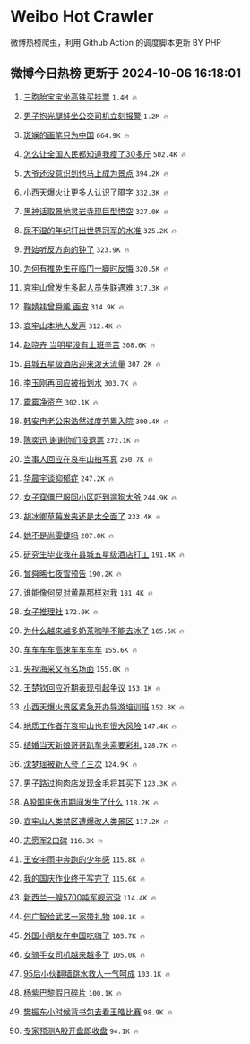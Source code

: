 # Weibo Hot Crawler 



微博热榜爬虫，利用 Github Action 的调度脚本更新 BY PHP 


## 微博今日热榜 更新于 2024-10-06 16:18:01 
1. [三胞胎宝宝坐高铁买挂票](https://s.weibo.com/weibo?q=%23%E4%B8%89%E8%83%9E%E8%83%8E%E5%AE%9D%E5%AE%9D%E5%9D%90%E9%AB%98%E9%93%81%E4%B9%B0%E6%8C%82%E7%A5%A8%23&t=31&band_rank=1&Refer=top) `1.4M 🔥` 

1. [男子抱光腿娃坐公交司机立刻报警](https://s.weibo.com/weibo?q=%23%E7%94%B7%E5%AD%90%E6%8A%B1%E5%85%89%E8%85%BF%E5%A8%83%E5%9D%90%E5%85%AC%E4%BA%A4%E5%8F%B8%E6%9C%BA%E7%AB%8B%E5%88%BB%E6%8A%A5%E8%AD%A6%23&t=31&band_rank=2&Refer=top) `1.2M 🔥` 

1. [斑斓的画笔只为中国](https://s.weibo.com/weibo?q=%23%E6%96%91%E6%96%93%E7%9A%84%E7%94%BB%E7%AC%94%E5%8F%AA%E4%B8%BA%E4%B8%AD%E5%9B%BD%23&t=31&band_rank=3&Refer=top) `664.9K 🔥` 

1. [怎么让全国人民都知道我瘦了30多斤](https://s.weibo.com/weibo?q=%23%E6%80%8E%E4%B9%88%E8%AE%A9%E5%85%A8%E5%9B%BD%E4%BA%BA%E6%B0%91%E9%83%BD%E7%9F%A5%E9%81%93%E6%88%91%E7%98%A6%E4%BA%8630%E5%A4%9A%E6%96%A4%23&t=31&band_rank=4&Refer=top) `502.4K 🔥` 

1. [大爷还没意识到他马上成为景点](https://s.weibo.com/weibo?q=%E5%A4%A7%E7%88%B7%E8%BF%98%E6%B2%A1%E6%84%8F%E8%AF%86%E5%88%B0%E4%BB%96%E9%A9%AC%E4%B8%8A%E6%88%90%E4%B8%BA%E6%99%AF%E7%82%B9&t=31&band_rank=5&Refer=top) `394.2K 🔥` 

1. [小西天爆火让更多人认识了隰字](https://s.weibo.com/weibo?q=%23%E5%B0%8F%E8%A5%BF%E5%A4%A9%E7%88%86%E7%81%AB%E8%AE%A9%E6%9B%B4%E5%A4%9A%E4%BA%BA%E8%AE%A4%E8%AF%86%E4%BA%86%E9%9A%B0%E5%AD%97%23&t=31&band_rank=6&Refer=top) `332.3K 🔥` 

1. [黑神话取景地灵岩寺现巨型悟空](https://s.weibo.com/weibo?q=%23%E9%BB%91%E7%A5%9E%E8%AF%9D%E5%8F%96%E6%99%AF%E5%9C%B0%E7%81%B5%E5%B2%A9%E5%AF%BA%E7%8E%B0%E5%B7%A8%E5%9E%8B%E6%82%9F%E7%A9%BA%23&t=31&band_rank=7&Refer=top) `327.0K 🔥` 

1. [尿不湿的年纪打出世界冠军的水准](https://s.weibo.com/weibo?q=%23%E5%B0%BF%E4%B8%8D%E6%B9%BF%E7%9A%84%E5%B9%B4%E7%BA%AA%E6%89%93%E5%87%BA%E4%B8%96%E7%95%8C%E5%86%A0%E5%86%9B%E7%9A%84%E6%B0%B4%E5%87%86%23&t=31&band_rank=8&Refer=top) `325.2K 🔥` 

1. [开始听反方向的钟了](https://s.weibo.com/weibo?q=%23%E5%BC%80%E5%A7%8B%E5%90%AC%E5%8F%8D%E6%96%B9%E5%90%91%E7%9A%84%E9%92%9F%E4%BA%86%23&t=31&band_rank=9&Refer=top) `323.9K 🔥` 

1. [为何有推免生在临门一脚时反悔](https://s.weibo.com/weibo?q=%23%E4%B8%BA%E4%BD%95%E6%9C%89%E6%8E%A8%E5%85%8D%E7%94%9F%E5%9C%A8%E4%B8%B4%E9%97%A8%E4%B8%80%E8%84%9A%E6%97%B6%E5%8F%8D%E6%82%94%23&t=31&band_rank=10&Refer=top) `320.5K 🔥` 

1. [哀牢山曾发生多起人员失联遇难](https://s.weibo.com/weibo?q=%23%E5%93%80%E7%89%A2%E5%B1%B1%E6%9B%BE%E5%8F%91%E7%94%9F%E5%A4%9A%E8%B5%B7%E4%BA%BA%E5%91%98%E5%A4%B1%E8%81%94%E9%81%87%E9%9A%BE%23&t=31&band_rank=11&Refer=top) `317.3K 🔥` 

1. [鞠婧祎曾舜晞 画皮](https://s.weibo.com/weibo?q=%E9%9E%A0%E5%A9%A7%E7%A5%8E%E6%9B%BE%E8%88%9C%E6%99%9E%20%E7%94%BB%E7%9A%AE&t=31&band_rank=12&Refer=top) `314.9K 🔥` 

1. [哀牢山本地人发声](https://s.weibo.com/weibo?q=%23%E5%93%80%E7%89%A2%E5%B1%B1%E6%9C%AC%E5%9C%B0%E4%BA%BA%E5%8F%91%E5%A3%B0%23&t=31&band_rank=13&Refer=top) `312.4K 🔥` 

1. [赵晓卉 当明星没有上班辛苦](https://s.weibo.com/weibo?q=%E8%B5%B5%E6%99%93%E5%8D%89%20%E5%BD%93%E6%98%8E%E6%98%9F%E6%B2%A1%E6%9C%89%E4%B8%8A%E7%8F%AD%E8%BE%9B%E8%8B%A6&t=31&band_rank=14&Refer=top) `308.6K 🔥` 

1. [县城五星级酒店迎来泼天流量](https://s.weibo.com/weibo?q=%23%E5%8E%BF%E5%9F%8E%E4%BA%94%E6%98%9F%E7%BA%A7%E9%85%92%E5%BA%97%E8%BF%8E%E6%9D%A5%E6%B3%BC%E5%A4%A9%E6%B5%81%E9%87%8F%23&t=31&band_rank=15&Refer=top) `307.2K 🔥` 

1. [李玉刚再回应被指划水](https://s.weibo.com/weibo?q=%23%E6%9D%8E%E7%8E%89%E5%88%9A%E5%86%8D%E5%9B%9E%E5%BA%94%E8%A2%AB%E6%8C%87%E5%88%92%E6%B0%B4%23&t=31&band_rank=16&Refer=top) `303.7K 🔥` 

1. [霉霉净资产](https://s.weibo.com/weibo?q=%23%E9%9C%89%E9%9C%89%E5%87%80%E8%B5%84%E4%BA%A7%23&t=31&band_rank=17&Refer=top) `302.1K 🔥` 

1. [韩安冉老公宋浩然过度劳累入院](https://s.weibo.com/weibo?q=%23%E9%9F%A9%E5%AE%89%E5%86%89%E8%80%81%E5%85%AC%E5%AE%8B%E6%B5%A9%E7%84%B6%E8%BF%87%E5%BA%A6%E5%8A%B3%E7%B4%AF%E5%85%A5%E9%99%A2%23&t=31&band_rank=18&Refer=top) `300.4K 🔥` 

1. [陈奕迅 谢谢你们没退票](https://s.weibo.com/weibo?q=%E9%99%88%E5%A5%95%E8%BF%85%20%E8%B0%A2%E8%B0%A2%E4%BD%A0%E4%BB%AC%E6%B2%A1%E9%80%80%E7%A5%A8&t=31&band_rank=19&Refer=top) `272.1K 🔥` 

1. [当事人回应在哀牢山拍写真](https://s.weibo.com/weibo?q=%23%E5%BD%93%E4%BA%8B%E4%BA%BA%E5%9B%9E%E5%BA%94%E5%9C%A8%E5%93%80%E7%89%A2%E5%B1%B1%E6%8B%8D%E5%86%99%E7%9C%9F%23&t=31&band_rank=20&Refer=top) `250.7K 🔥` 

1. [华晨宇谈抑郁症](https://s.weibo.com/weibo?q=%E5%8D%8E%E6%99%A8%E5%AE%87%E8%B0%88%E6%8A%91%E9%83%81%E7%97%87&t=31&band_rank=21&Refer=top) `247.2K 🔥` 

1. [女子穿僵尸服回小区吓到遛狗大爷](https://s.weibo.com/weibo?q=%23%E5%A5%B3%E5%AD%90%E7%A9%BF%E5%83%B5%E5%B0%B8%E6%9C%8D%E5%9B%9E%E5%B0%8F%E5%8C%BA%E5%90%93%E5%88%B0%E9%81%9B%E7%8B%97%E5%A4%A7%E7%88%B7%23&t=31&band_rank=22&Refer=top) `244.9K 🔥` 

1. [胡冰卿草莓发夹还是太全面了](https://s.weibo.com/weibo?q=%E8%83%A1%E5%86%B0%E5%8D%BF%E8%8D%89%E8%8E%93%E5%8F%91%E5%A4%B9%E8%BF%98%E6%98%AF%E5%A4%AA%E5%85%A8%E9%9D%A2%E4%BA%86&t=31&band_rank=23&Refer=top) `233.4K 🔥` 

1. [她不是尚雯婕吗](https://s.weibo.com/weibo?q=%E5%A5%B9%E4%B8%8D%E6%98%AF%E5%B0%9A%E9%9B%AF%E5%A9%95%E5%90%97&t=31&band_rank=24&Refer=top) `207.0K 🔥` 

1. [研究生毕业我在县城五星级酒店打工](https://s.weibo.com/weibo?q=%23%E7%A0%94%E7%A9%B6%E7%94%9F%E6%AF%95%E4%B8%9A%E6%88%91%E5%9C%A8%E5%8E%BF%E5%9F%8E%E4%BA%94%E6%98%9F%E7%BA%A7%E9%85%92%E5%BA%97%E6%89%93%E5%B7%A5%23&t=31&band_rank=25&Refer=top) `191.4K 🔥` 

1. [曾舜晞七夜雪预告](https://s.weibo.com/weibo?q=%E6%9B%BE%E8%88%9C%E6%99%9E%E4%B8%83%E5%A4%9C%E9%9B%AA%E9%A2%84%E5%91%8A&t=31&band_rank=26&Refer=top) `190.2K 🔥` 

1. [谁能像何炅对黄磊那样对我](https://s.weibo.com/weibo?q=%23%E8%B0%81%E8%83%BD%E5%83%8F%E4%BD%95%E7%82%85%E5%AF%B9%E9%BB%84%E7%A3%8A%E9%82%A3%E6%A0%B7%E5%AF%B9%E6%88%91%23&t=31&band_rank=27&Refer=top) `181.4K 🔥` 

1. [女子推理社](https://s.weibo.com/weibo?q=%E5%A5%B3%E5%AD%90%E6%8E%A8%E7%90%86%E7%A4%BE&t=31&band_rank=28&Refer=top) `172.0K 🔥` 

1. [为什么越来越多奶茶咖啡不能去冰了](https://s.weibo.com/weibo?q=%23%E4%B8%BA%E4%BB%80%E4%B9%88%E8%B6%8A%E6%9D%A5%E8%B6%8A%E5%A4%9A%E5%A5%B6%E8%8C%B6%E5%92%96%E5%95%A1%E4%B8%8D%E8%83%BD%E5%8E%BB%E5%86%B0%E4%BA%86%23&t=31&band_rank=29&Refer=top) `165.5K 🔥` 

1. [车车车车高速车车车车](https://s.weibo.com/weibo?q=%23%E8%BD%A6%E8%BD%A6%E8%BD%A6%E8%BD%A6%E9%AB%98%E9%80%9F%E8%BD%A6%E8%BD%A6%E8%BD%A6%E8%BD%A6%23&t=31&band_rank=30&Refer=top) `155.6K 🔥` 

1. [央视海采又有名场面](https://s.weibo.com/weibo?q=%23%E5%A4%AE%E8%A7%86%E6%B5%B7%E9%87%87%E5%8F%88%E6%9C%89%E5%90%8D%E5%9C%BA%E9%9D%A2%23&t=31&band_rank=31&Refer=top) `155.0K 🔥` 

1. [王楚钦回应近期表现引起争议](https://s.weibo.com/weibo?q=%23%E7%8E%8B%E6%A5%9A%E9%92%A6%E5%9B%9E%E5%BA%94%E8%BF%91%E6%9C%9F%E8%A1%A8%E7%8E%B0%E5%BC%95%E8%B5%B7%E4%BA%89%E8%AE%AE%23&t=31&band_rank=32&Refer=top) `153.1K 🔥` 

1. [小西天爆火景区紧急开办导游培训班](https://s.weibo.com/weibo?q=%23%E5%B0%8F%E8%A5%BF%E5%A4%A9%E7%88%86%E7%81%AB%E6%99%AF%E5%8C%BA%E7%B4%A7%E6%80%A5%E5%BC%80%E5%8A%9E%E5%AF%BC%E6%B8%B8%E5%9F%B9%E8%AE%AD%E7%8F%AD%23&t=31&band_rank=33&Refer=top) `152.8K 🔥` 

1. [地质工作者在哀牢山也有很大风险](https://s.weibo.com/weibo?q=%23%E5%9C%B0%E8%B4%A8%E5%B7%A5%E4%BD%9C%E8%80%85%E5%9C%A8%E5%93%80%E7%89%A2%E5%B1%B1%E4%B9%9F%E6%9C%89%E5%BE%88%E5%A4%A7%E9%A3%8E%E9%99%A9%23&t=31&band_rank=34&Refer=top) `147.4K 🔥` 

1. [结婚当天新娘哥哥趴车头索要彩礼](https://s.weibo.com/weibo?q=%23%E7%BB%93%E5%A9%9A%E5%BD%93%E5%A4%A9%E6%96%B0%E5%A8%98%E5%93%A5%E5%93%A5%E8%B6%B4%E8%BD%A6%E5%A4%B4%E7%B4%A2%E8%A6%81%E5%BD%A9%E7%A4%BC%23&t=31&band_rank=35&Refer=top) `128.7K 🔥` 

1. [沈梦瑶被新人夸了三次](https://s.weibo.com/weibo?q=%23%E6%B2%88%E6%A2%A6%E7%91%B6%E8%A2%AB%E6%96%B0%E4%BA%BA%E5%A4%B8%E4%BA%86%E4%B8%89%E6%AC%A1%23&t=31&band_rank=36&Refer=top) `124.9K 🔥` 

1. [男子路过狗肉店发现金毛将其买下](https://s.weibo.com/weibo?q=%23%E7%94%B7%E5%AD%90%E8%B7%AF%E8%BF%87%E7%8B%97%E8%82%89%E5%BA%97%E5%8F%91%E7%8E%B0%E9%87%91%E6%AF%9B%E5%B0%86%E5%85%B6%E4%B9%B0%E4%B8%8B%23&t=31&band_rank=37&Refer=top) `123.3K 🔥` 

1. [A股国庆休市期间发生了什么](https://s.weibo.com/weibo?q=%23A%E8%82%A1%E5%9B%BD%E5%BA%86%E4%BC%91%E5%B8%82%E6%9C%9F%E9%97%B4%E5%8F%91%E7%94%9F%E4%BA%86%E4%BB%80%E4%B9%88%23&t=31&band_rank=38&Refer=top) `118.2K 🔥` 

1. [哀牢山人类禁区遭爆改人类景区](https://s.weibo.com/weibo?q=%23%E5%93%80%E7%89%A2%E5%B1%B1%E4%BA%BA%E7%B1%BB%E7%A6%81%E5%8C%BA%E9%81%AD%E7%88%86%E6%94%B9%E4%BA%BA%E7%B1%BB%E6%99%AF%E5%8C%BA%23&t=31&band_rank=39&Refer=top) `117.2K 🔥` 

1. [志愿军2口碑](https://s.weibo.com/weibo?q=%E5%BF%97%E6%84%BF%E5%86%9B2%E5%8F%A3%E7%A2%91&t=31&band_rank=40&Refer=top) `116.3K 🔥` 

1. [王安宇雨中奔跑的少年感](https://s.weibo.com/weibo?q=%E7%8E%8B%E5%AE%89%E5%AE%87%E9%9B%A8%E4%B8%AD%E5%A5%94%E8%B7%91%E7%9A%84%E5%B0%91%E5%B9%B4%E6%84%9F&t=31&band_rank=41&Refer=top) `115.8K 🔥` 

1. [我的国庆作业终于写完了](https://s.weibo.com/weibo?q=%23%E6%88%91%E7%9A%84%E5%9B%BD%E5%BA%86%E4%BD%9C%E4%B8%9A%E7%BB%88%E4%BA%8E%E5%86%99%E5%AE%8C%E4%BA%86%23&t=31&band_rank=42&Refer=top) `115.6K 🔥` 

1. [新西兰一艘5700吨军舰沉没](https://s.weibo.com/weibo?q=%23%E6%96%B0%E8%A5%BF%E5%85%B0%E4%B8%80%E8%89%985700%E5%90%A8%E5%86%9B%E8%88%B0%E6%B2%89%E6%B2%A1%23&t=31&band_rank=43&Refer=top) `114.4K 🔥` 

1. [何广智给武艺一家带礼物](https://s.weibo.com/weibo?q=%E4%BD%95%E5%B9%BF%E6%99%BA%E7%BB%99%E6%AD%A6%E8%89%BA%E4%B8%80%E5%AE%B6%E5%B8%A6%E7%A4%BC%E7%89%A9&t=31&band_rank=44&Refer=top) `108.1K 🔥` 

1. [外国小朋友在中国吃嗨了](https://s.weibo.com/weibo?q=%23%E5%A4%96%E5%9B%BD%E5%B0%8F%E6%9C%8B%E5%8F%8B%E5%9C%A8%E4%B8%AD%E5%9B%BD%E5%90%83%E5%97%A8%E4%BA%86%23&t=31&band_rank=45&Refer=top) `105.7K 🔥` 

1. [女骑手女司机越来越多了](https://s.weibo.com/weibo?q=%23%E5%A5%B3%E9%AA%91%E6%89%8B%E5%A5%B3%E5%8F%B8%E6%9C%BA%E8%B6%8A%E6%9D%A5%E8%B6%8A%E5%A4%9A%E4%BA%86%23&t=31&band_rank=46&Refer=top) `105.0K 🔥` 

1. [95后小伙翻墙跳水救人一气呵成](https://s.weibo.com/weibo?q=%2395%E5%90%8E%E5%B0%8F%E4%BC%99%E7%BF%BB%E5%A2%99%E8%B7%B3%E6%B0%B4%E6%95%91%E4%BA%BA%E4%B8%80%E6%B0%94%E5%91%B5%E6%88%90%23&t=31&band_rank=47&Refer=top) `103.1K 🔥` 

1. [杨紫巴黎假日碎片](https://s.weibo.com/weibo?q=%E6%9D%A8%E7%B4%AB%E5%B7%B4%E9%BB%8E%E5%81%87%E6%97%A5%E7%A2%8E%E7%89%87&t=31&band_rank=48&Refer=top) `100.1K 🔥` 

1. [樊振东小时候背书包去看王皓比赛](https://s.weibo.com/weibo?q=%23%E6%A8%8A%E6%8C%AF%E4%B8%9C%E5%B0%8F%E6%97%B6%E5%80%99%E8%83%8C%E4%B9%A6%E5%8C%85%E5%8E%BB%E7%9C%8B%E7%8E%8B%E7%9A%93%E6%AF%94%E8%B5%9B%23&t=31&band_rank=49&Refer=top) `98.9K 🔥` 

1. [专家预测A股开盘即收盘](https://s.weibo.com/weibo?q=%23%E4%B8%93%E5%AE%B6%E9%A2%84%E6%B5%8BA%E8%82%A1%E5%BC%80%E7%9B%98%E5%8D%B3%E6%94%B6%E7%9B%98%23&t=31&band_rank=50&Refer=top) `94.1K 🔥` 

